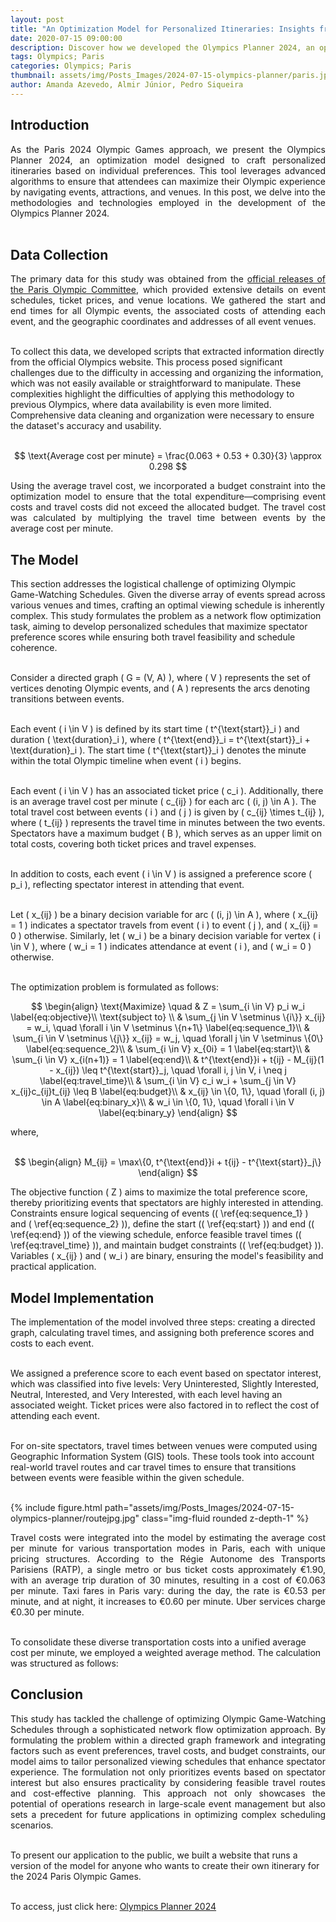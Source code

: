 ```yaml
---
layout: post
title: "An Optimization Model for Personalized Itineraries: Insights from our Olympics Planner 2024"
date: 2020-07-15 09:00:00
description: Discover how we developed the Olympics Planner 2024, an optimization model designed to create personalized itineraries for the Paris Olympic Games.
tags: Olympics; Paris
categories: Olympics; Paris
thumbnail: assets/img/Posts_Images/2024-07-15-olympics-planner/paris.jpg
author: Amanda Azevedo, Almir Júnior, Pedro Siqueira
---
```


## Introduction

<p align="justify">
As the Paris 2024 Olympic Games approach, we present the Olympics Planner 2024, an optimization model designed to craft personalized itineraries based on individual preferences. This tool leverages advanced algorithms to ensure that attendees can maximize their Olympic experience by  navigating events, attractions, and venues. In this post, we delve into the methodologies and technologies employed in the development of the Olympics Planner 2024.<br/><br/>
</p>


## Data Collection

<p align="justify">
The primary data for this study was obtained from the <a href = "https://tickets.paris2024.org/en/"> official releases of the Paris Olympic Committee</a>, which provided extensive details on event schedules, ticket prices, and venue locations. We gathered the start and end times for all Olympic events, the associated costs of attending each event, and the geographic coordinates and addresses of all event venues.<br/><br/>

To collect this data, we developed scripts that extracted information directly from the official Olympics website. This process posed significant challenges due to the difficulty in accessing and organizing the information, which was not easily available or straightforward to manipulate. These complexities highlight the difficulties of applying this methodology to previous Olympics, where data availability is even more limited. Comprehensive data cleaning and organization were necessary to ensure the dataset's accuracy and usability.<br/><br/>
</p>

$$
\text{Average cost per minute} = \frac{0.063 + 0.53 + 0.30}{3} \approx 0.298
$$

<p align="justify">
Using the average travel cost, we incorporated a budget constraint into the optimization model to ensure that the total expenditure—comprising event costs and travel costs did not exceed the allocated budget. The travel cost was calculated by multiplying the travel time between events by the average cost per minute.
</p>

## The Model

<p align="justify">

This section addresses the logistical challenge of optimizing Olympic Game-Watching Schedules. Given the diverse array of events spread across various venues and times, crafting an optimal viewing schedule is inherently complex. This study formulates the problem as a network flow optimization task, aiming to develop personalized schedules that maximize spectator preference scores while ensuring both travel feasibility and schedule coherence.<br/><br/>

Consider a directed graph \( G = (V, A) \), where \( V \) represents the set of vertices denoting Olympic events, and \( A \) represents the arcs denoting transitions between events.<br/><br/>

Each event \( i \in V \) is defined by its start time \( t^{\text{start}}_i \) and duration \( \text{duration}_i \), where \( t^{\text{end}}_i = t^{\text{start}}_i + \text{duration}_i \). The start time \( t^{\text{start}}_i \) denotes the minute within the total Olympic timeline when event \( i \) begins.<br/><br/>

Each event \( i \in V \) has an associated ticket price \( c_i \). Additionally, there is an average travel cost per minute \( c_{ij} \) for each arc \( (i, j) \in A \). The total travel cost between events \( i \) and \( j \) is given by \( c_{ij} \times t_{ij} \), where \( t_{ij} \) represents the travel time in minutes between the two events. Spectators have a maximum budget \( B \), which serves as an upper limit on total costs, covering both ticket prices and travel expenses.<br/><br/>

In addition to costs, each event \( i \in V \) is assigned a preference score \( p_i \), reflecting spectator interest in attending that event.<br/><br/>

Let \( x_{ij} \) be a binary decision variable for arc \( (i, j) \in A \), where \( x_{ij} = 1 \) indicates a spectator travels from event \( i \) to event \( j \), and \( x_{ij} = 0 \) otherwise. Similarly, let \( w_i \) be a binary decision variable for vertex \( i \in V \), where \( w_i = 1 \) indicates attendance at event \( i \), and \( w_i = 0 \) otherwise.<br/><br/>

The optimization problem is formulated as follows:


$$
\begin{align}
    \text{Maximize} \quad & Z = \sum_{i \in V} p_i w_i \label{eq:objective}\\
    \text{subject to} \\
    & \sum_{j \in V \setminus \{i\}} x_{ij} = w_i, \quad \forall i \in V \setminus \{n+1\} \label{eq:sequence_1}\\
    & \sum_{i \in V \setminus \{j\}} x_{ij} = w_j, \quad \forall j \in V \setminus \{0\} \label{eq:sequence_2}\\
    & \sum_{i \in V} x_{0i} = 1 \label{eq:start}\\
    & \sum_{i \in V} x_{i(n+1)} = 1 \label{eq:end}\\
    & t^{\text{end}}i + t{ij} - M_{ij}(1 - x_{ij}) \leq t^{\text{start}}_j, \quad \forall i, j \in V, i \neq j \label{eq:travel_time}\\
    & \sum_{i \in V} c_i w_i + \sum_{j \in V} x_{ij}c_{ij}t_{ij} \leq B \label{eq:budget}\\
    & x_{ij} \in \{0, 1\}, \quad \forall (i, j) \in A \label{eq:binary_x}\\
    & w_i \in \{0, 1\}, \quad \forall i \in V \label{eq:binary_y}
\end{align}
$$



<p align="justify">
where, <br/><br/>
</p>



$$
\begin{align}
    M_{ij} = \max\{0, t^{\text{end}}i + t{ij} - t^{\text{start}}_j\}
\end{align}
$$


The objective function \( Z \) aims to maximize the total preference score, thereby prioritizing events that spectators are highly interested in attending. Constraints ensure logical sequencing of events (\( \ref{eq:sequence_1} \) and \( \ref{eq:sequence_2} \)), define the start (\( \ref{eq:start} \)) and end (\( \ref{eq:end} \)) of the viewing schedule, enforce feasible travel times (\( \ref{eq:travel_time} \)), and maintain budget constraints (\( \ref{eq:budget} \)). Variables \( x_{ij} \) and \( w_i \) are binary, ensuring the model's feasibility and practical application.


</p>

## Model Implementation


<p align="justify">

The implementation of the model involved three steps: creating a directed graph, calculating travel times, and assigning both preference scores and costs to each event.<br/><br/>

We assigned a preference score to each event based on spectator interest, which was classified into five levels: Very Uninterested, Slightly Interested, Neutral, Interested, and Very Interested, with each level having an associated weight. Ticket prices were also factored in to reflect the cost of attending each event.<br/><br/>

For on-site spectators, travel times between venues were computed using Geographic Information System (GIS) tools. These tools took into account real-world travel routes and car travel times to ensure that transitions between events were feasible within the given schedule.<br/><br/>

</p>

{% include figure.html path="assets/img/Posts_Images/2024-07-15-olympics-planner/routejpg.jpg" class="img-fluid rounded z-depth-1" %}


<p align="justify">
Travel costs were integrated into the model by estimating the average cost per minute for various transportation modes in Paris, each with unique pricing structures. According to the Régie Autonome des Transports Parisiens (RATP), a single metro or bus ticket costs approximately €1.90, with an average trip duration of 30 minutes, resulting in a cost of €0.063 per minute. Taxi fares in Paris vary: during the day, the rate is €0.53 per minute, and at night, it increases to €0.60 per minute. Uber services charge €0.30 per minute.<br/><br/>

To consolidate these diverse transportation costs into a unified average cost per minute, we employed a weighted average method. The calculation was structured as follows:

</p>


## Conclusion

<p align="justify">
This study has tackled the  challenge of optimizing Olympic Game-Watching Schedules through a sophisticated network flow optimization approach. By formulating the problem within a directed graph framework and integrating factors such as event preferences, travel costs, and budget constraints, our model aims to tailor personalized viewing schedules that enhance spectator experience. The formulation not only prioritizes events based on spectator interest but also ensures practicality by considering feasible travel routes and cost-effective planning. This approach not only showcases the potential of operations research in large-scale event management but also sets a precedent for future applications in optimizing complex scheduling scenarios.<br/><br/>

To present our application to the public, we built a website that runs a version of the model for anyone who wants to create their own itinerary for the 2024 Paris Olympic Games.<br/><br/>

To access, just click here: <a href = "https://olympicsplanner.ace.cos.ufrj.br/"> Olympics Planner 2024</a>

</p>

